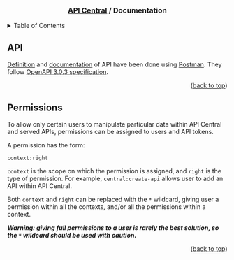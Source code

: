 <!-- PROJECT HEADER -->
<div align="center">
  <!-- <img src="docs/img/logo.png" alt="Logo" width="80" height="80">
  --><h3 align="center"><a href="https://github.com/ThomasLvll/API-Central">API Central</a> / Documentation</h3>
</div>



<!-- TABLE OF CONTENTS -->
<details>
  <summary>Table of Contents</summary>
  <ol>
    <li>
      <a href="#api">API</a>
    </li>
    <li>
      <a href="#permissions">Permissions</a>
    </li>
  </ol>
</details>



## API

[Definition](api-definition.yaml) and [documentation](api-documentation/) of API have been done using [Postman](https://www.postman.com/).
They follow [OpenAPI 3.0.3 specification](https://github.com/OAI/OpenAPI-Specification/blob/main/versions/3.0.3.md).

<p align="right">(<a href="#top">back to top</a>)</p>



## Permissions

To allow only certain users to manipulate particular data within API Central and served APIs, permissions can be assigned to users and API tokens.

A permission has the form:

```
context:right
```

`context` is the scope on which the permission is assigned, and `right` is the type of permission. For example, `central:create-api` allows user to add an API within API Central.

Both `context` and `right` can be replaced with the `*` wildcard, giving user a permission within all the contexts, and/or all the permissions within a context.

___Warning: giving full permissions to a user is rarely the best solution, so the `*` wildcard should be used with caution.___

<p align="right">(<a href="#top">back to top</a>)</p>
